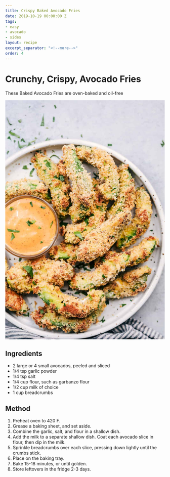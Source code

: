 ```yaml
---
title: Crispy Baked Avocado Fries
date: 2019-10-19 00:00:00 Z
tags:
- easy
- avocado
- sides
layout: recipe
excerpt_separator: "<!--more-->"
order: 4
---
```


# Crunchy, Crispy, Avocado Fries

These Baked Avocado Fries are oven-baked and oil-free

<!--more-->

[![Avocado Fries](/_uploads/avochips.jpg)](/_uploads/avochips.jpg)

## Ingredients
- 2 large or 4 small avocados, peeled and sliced
- 1/4 tsp garlic powder
- 1/4 tsp salt
- 1/4 cup flour, such as garbanzo flour
- 1/2 cup milk of choice
- 1 cup breadcrumbs

## Method
1. Preheat oven to 420 F.
2. Grease a baking sheet, and set aside.
3. Combine the garlic, salt, and flour in a shallow dish.
4. Add the milk to a separate shallow dish. Coat each avocado slice in flour, then dip in the milk.
5. Sprinkle breadcrumbs over each slice, pressing down lightly until the crumbs stick.
6. Place on the baking tray.
7. Bake 15-18 minutes, or until golden.
8. Store leftovers in the fridge 2-3 days.
